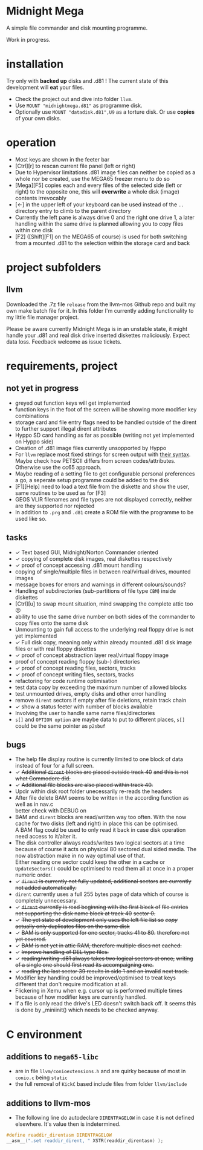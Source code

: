 # Midnight Mega

A simple file commander and disk mounting programme.

Work in progress.

# installation

Try only with **backed up** disks and .d81 ! The current state
of this development will **eat** your files.

* Check the project out and dive into folder `llvm`.
* Use `MOUNT "midnightmega.d81"` as programme disk.
* Optionally use `MOUNT "datadisk.d81",U9` as a torture disk. Or
  use **copies** of your own disks.

# operation

* Most keys are shown in the feeter bar
* [Ctrl][r] to rescan current file panel (left or right)
* Due to Hypervisor limitations .d81 image files can neither be
  copied as a whole nor be created, use the MEGA65 freezer menu
  to do so
* [Mega][F5] copies each and every files of the selected side
  (left or right) to the opposite one, this will **overwrite** a
  whole disk (image) contents irrevocably
* [&larr;] in the upper left of your keyboard can be used instead
  of the `..` directory entry to climb to the parent directory
* Currently the left pane is always drive 0 and the right one
  drive 1, a later handling within the same drive is planned
  allowing you to copy files within one disk
* [F2] ([Shift][F1] on the MEGA65 of course) is used for both
  switching from a mounted .d81 to the selection within the
  storage card and back

# project subfolders

## llvm

Downloaded the .7z file `release` from the llvm-mos Github repo and
built my own make batch file for it. In this folder I'm currently
adding functionality to my little file manager project.

Please be aware currently Midnight Mega is in an unstable state, it
might handle your .d81 and real disk drive inserted diskettes
maliciously. Expect data loss. Feedback welcome as issue tickets.

# requirements, project

## not yet in progress

* greyed out function keys will get implemented
* function keys in the foot of the screen will be showing more
  modifier key combinations
* storage card and file entry flags need to be handled outside
  of the dirent to further support illegal dirent attributes
* Hyppo SD card handling as far as possible (writing not yet
  implemented on Hyppo side)
* Creation of .d81 image files currently unsopported by Hyppo
* For `llvm` replace most fixed strings for screen output with
  [their syntax](https://llvm-mos.org/wiki/Character_set). Maybe
  check how PETSCII differs from screen codes/attributes. Otherwise
  use the cc65 approach.
* Maybe reading of a setting file to get configurable personal
  preferences a go, a seperate setup programme could be added to
  the disk
* [F1][Help] need to load a text file from the diskette and show
  the user, same routines to be used as for [F3]
* GEOS VLIR filenames and file types are not displayed correctly,
  neither are they supported nor rejected
* In addition to `.prg` and `.d81` create a ROM file with the
  programme to be used like so.

## tasks

* ✓ Text based GUI, Midnight/Norton Commander oriented
* ✓ copying of complete disk images, real diskettes respectively
* ✓ proof of concept accessing .d81 mount handling
* copying of ~~single~~/multiple files in between real/virtual drives,
  mounted images
* message boxes for errors and warnings in different colours/sounds?
* Handling of subdirectories (sub-partitions of file type `CBM`)
  inside diskettes
* [Ctrl][u] to swap mount situation, mind swapping the complete
  attic too &#x2639;
* ability to use the same drive number on both sides of the commander
  to copy files onto the same disk
* Unmounting to gain full access to the underlying real floppy drive
  is not yet implemented
* ✓ Full disk copy, meaning only within already mounted .d81 disk
  image files or with real floppy diskettes
* ✓ proof of concept abstraction layer real/virtual floppy image
* proof of concept reading floppy (sub-) directories
* ✓ proof of concept reading files, sectors, tracks
* ✓ proof of concept writing files, sectors, tracks
* refactoring for code runtime optimisation
* test data copy by exceeding the maximum number of allowed blocks
* test unmounted drives, empty disks and other error handling
* remove `dirent` sectors if empty after file deletions, retain
  track chain
* ✓ show a status feeter with number of blocks available
* Involving the user to handle same name files/directories
* `s[]` and `OPTION option` are maybe data to put to different
  places, `s[]` could be the same pointer as `p2sbuf`

## bugs

* The help file display routine is currently limited to one
  block of data instead of four for a full screen.
* ✓ ~~Additional `dirent` blocks are placed outside track 40~~
  ~~and this is not what Commodore did.~~
* ✓ ~~Additional file blocks are also placed within track 40.~~
* Updir within disk root folder unecessarily re-reads the headers
* After file delete BAM seems to be written in the according
  function as well as in nav.c<br />
  better check with DEBUG on
* BAM and `dirent` blocks are read/written way too often. With the
  now cache for two disks (left and right) in place this can be
  optimised.<br />
  A BAM flag could be used to only read it back in case disk
  operation need access to it/alter it.
* The disk controller always reads/writes two logical sectors
  at a time because of course it acts on physical 80 sectored
  dual sided media. The now abstraction make in no way optimal
  use of that.<br />
  Either reading one sector could keep the other in a cache or
  `UpdateSectors()` could be optimised to read them all at once
  in a proper numeric order.
* ✓ ~~`dirent` is currently not fully updated, additional sectors~~
  ~~are currently not added automatically.~~
* `dirent` currently uses a full 255 bytes page of data which of
  course is completely unnecessary.
* ✓ ~~`dirent` currently is read beginning with the first block of~~
  ~~file entries not supporting the disk name block at track 40~~
  ~~sector 0.~~
* ✓ ~~The yet state of development only uses the left file list so~~
  ~~*copy* actually only duplicates files on the same disk~~
* ✓ ~~BAM is only supported for one sector, tracks 41 to 80.~~
  ~~therefore not yet covered.~~
* ✓ ~~BAM is not yet in attic RAM, therefore multiple discs not~~
  ~~cached.~~
* ✓ ~~Improve handling of DEL type files.~~
* ✓ ~~reading/writing .d81 always takes two logical sectors at once,~~
  ~~writing of a single one should first read its accompaigning one.~~
* ✓ ~~reading the last sector 39 results in side 1 and an invalid~~
  ~~next track.~~
* Modifier key handling could be improved/optimised to treat keys
  different that don't require modification at all.
* Flickering in Xemu when e.g. cursor up is performed multiple times
  because of how modifier keys are currently handled.
* If a file is only read the drive's LED doesn't switch back off. It
  seems this is done by _miniinit() which needs to be checked anyway.

# C environment

## additions to `mega65-libc`

* are in file `llvm/conioextensions.h` and are quirky because of most
  in `conio.c` being `static`
* the full removal of `KickC` based include files from folder
  `llvm/include`

## additions to llvm-mos

* The following line do autodeclare `DIRENTPAGELOW` in case it
  is not defined elsewhere. It's value then is indetermined.

```c
#define readdir_direntasm DIRENTPAGELOW
__asm__(".set readdir_dirent, " XSTR(readdir_direntasm) );
```
